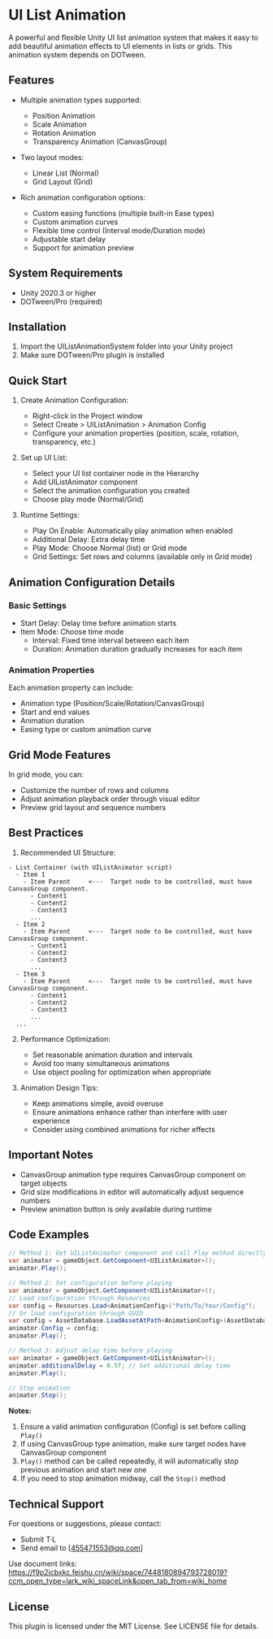# UI List Animation

A powerful and flexible Unity UI list animation system that makes it easy to add beautiful animation effects to UI elements in lists or grids. This animation system depends on DOTween.

## Features

- Multiple animation types supported:
  - Position Animation
  - Scale Animation
  - Rotation Animation
  - Transparency Animation (CanvasGroup)

- Two layout modes:
  - Linear List (Normal)
  - Grid Layout (Grid)

- Rich animation configuration options:
  - Custom easing functions (multiple built-in Ease types)
  - Custom animation curves
  - Flexible time control (Interval mode/Duration mode)
  - Adjustable start delay
  - Support for animation preview

## System Requirements

- Unity 2020.3 or higher
- DOTween/Pro (required)

## Installation

1. Import the UIListAnimationSystem folder into your Unity project
2. Make sure DOTween/Pro plugin is installed

## Quick Start

1. Create Animation Configuration:
   - Right-click in the Project window
   - Select Create > UIListAnimation > Animation Config
   - Configure your animation properties (position, scale, rotation, transparency, etc.)

2. Set up UI List:
   - Select your UI list container node in the Hierarchy
   - Add UIListAnimator component
   - Select the animation configuration you created
   - Choose play mode (Normal/Grid)

3. Runtime Settings:
   - Play On Enable: Automatically play animation when enabled
   - Additional Delay: Extra delay time
   - Play Mode: Choose Normal (list) or Grid mode
   - Grid Settings: Set rows and columns (available only in Grid mode)

## Animation Configuration Details

### Basic Settings
- Start Delay: Delay time before animation starts
- Item Mode: Choose time mode
  - Interval: Fixed time interval between each item
  - Duration: Animation duration gradually increases for each item

### Animation Properties
Each animation property can include:
- Animation type (Position/Scale/Rotation/CanvasGroup)
- Start and end values
- Animation duration
- Easing type or custom animation curve

## Grid Mode Features

In grid mode, you can:
- Customize the number of rows and columns
- Adjust animation playback order through visual editor
- Preview grid layout and sequence numbers

## Best Practices

1. Recommended UI Structure:
```
- List Container (with UIListAnimator script)
  - Item 1
    - Item Parent     <---  Target node to be controlled, must have CanvasGroup component.
      - Content1
      - Content2
      - Content3
      ...
  - Item 2
    - Item Parent     <---  Target node to be controlled, must have CanvasGroup component.
      - Content1
      - Content2
      - Content3
      ...
  - Item 3
    - Item Parent     <---  Target node to be controlled, must have CanvasGroup component.
      - Content1
      - Content2
      - Content3
      ...
  ...
```

2. Performance Optimization:
   - Set reasonable animation duration and intervals
   - Avoid too many simultaneous animations
   - Use object pooling for optimization when appropriate

3. Animation Design Tips:
   - Keep animations simple, avoid overuse
   - Ensure animations enhance rather than interfere with user experience
   - Consider using combined animations for richer effects

## Important Notes

- CanvasGroup animation type requires CanvasGroup component on target objects
- Grid size modifications in editor will automatically adjust sequence numbers
- Preview animation button is only available during runtime

## Code Examples

```csharp
// Method 1: Get UIListAnimator component and call Play method directly
var animator = gameObject.GetComponent<UIListAnimator>();
animator.Play();

// Method 2: Set configuration before playing
var animator = gameObject.GetComponent<UIListAnimator>();
// Load configuration through Resources
var config = Resources.Load<AnimationConfig>("Path/To/Your/Config");
// Or load configuration through GUID
var config = AssetDatabase.LoadAssetAtPath<AnimationConfig>(AssetDatabase.GUIDToAssetPath("Your_Config_GUID"));
animator.Config = config;
animator.Play();

// Method 3: Adjust delay time before playing
var animator = gameObject.GetComponent<UIListAnimator>();
animator.additionalDelay = 0.5f; // Set additional delay time
animator.Play();

// Stop animation
animator.Stop();
```

**Notes:**
1. Ensure a valid animation configuration (Config) is set before calling `Play()`
2. If using CanvasGroup type animation, make sure target nodes have CanvasGroup component
3. `Play()` method can be called repeatedly, it will automatically stop previous animation and start new one
4. If you need to stop animation midway, call the `Stop()` method

## Technical Support

For questions or suggestions, please contact:
- Submit T·L
- Send email to [455471553@qq.com]


Use document links:
https://f9p2icbxkc.feishu.cn/wiki/space/7448180894793728019?ccm_open_type=lark_wiki_spaceLink&open_tab_from=wiki_home


## License

This plugin is licensed under the MIT License. See LICENSE file for details.
